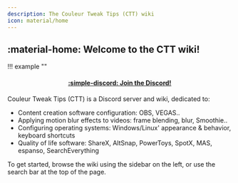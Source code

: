 ```yaml
---
description: The Couleur Tweak Tips (CTT) wiki
icon: material/home
---
```


## :material-home: Welcome to the CTT wiki!

!!! example ""
    <h4><center>[:simple-discord: Join the Discord!](https://discord.gg/ctt)</center></h4>

Couleur Tweak Tips (CTT) is a Discord server and wiki, dedicated to:

* Content creation software configuration: OBS, VEGAS..
* Applying motion blur effects to videos: frame blending, blur, Smoothie..
* Configuring operating systems: Windows/Linux' appearance & behavior, keyboard shortcuts
* Quality of life software: ShareX, AltSnap, PowerToys, SpotX, MAS, espanso, SearchEverything

To get started, browse the wiki using the sidebar on the left, or use the search bar at the top of the page.